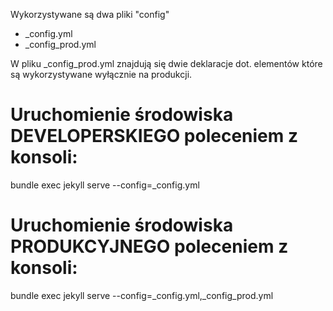 Wykorzystywane są dwa pliki "config"
- _config.yml
- _config_prod.yml

W pliku _config_prod.yml znajdują się dwie deklaracje dot. elementów
które są wykorzystywane wyłącznie na produkcji.

# Uruchomienie środowiska DEVELOPERSKIEGO poleceniem z konsoli:
bundle exec jekyll serve --config=_config.yml

# Uruchomienie środowiska PRODUKCYJNEGO poleceniem z konsoli:
bundle exec jekyll serve --config=_config.yml,_config_prod.yml